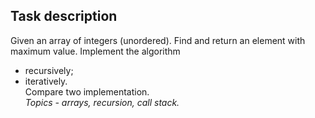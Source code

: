 ## Task description ##

Given an array of integers (unordered). Find and return an element with maximum value. Implement the algorithm
- recursively;
- iteratively.   
Compare two implementation.    
*Topics - arrays, recursion, call stack.*